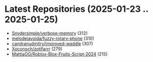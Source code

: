 # Latest Repositories (2025-01-23 .. 2025-01-25)

- [Snydersimple/verbose-memory](https://github.com/Snydersimple/verbose-memory) (312)
- [melodeiavoida/fuzzy-rotary-phone](https://github.com/melodeiavoida/fuzzy-rotary-phone) (310)
- [candranudmitry/improved-waddle](https://github.com/candranudmitry/improved-waddle) (307)
- [Xoconoch/zotifarrr](https://github.com/Xoconoch/zotifarrr) (279)
- [MattiaOG/Roblox-Blox-Fruits-Script-2024](https://github.com/MattiaOG/Roblox-Blox-Fruits-Script-2024) (215)

